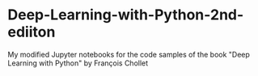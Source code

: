 # Deep-Learning-with-Python-2nd-ediiton
My modified Jupyter notebooks for the code samples of the book "Deep Learning with Python" by François Chollet
